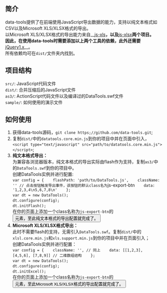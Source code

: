 ## 简介
data-tools提供了在前端使用JavaScript导出数据的能力，支持以纯文本格式如CSV以及Microsoft XLS/XLSX格式的导出。   
以Microsoft XLS/XLSX格式的导出能力来自__[js-xls](https://github.com/SheetJS/js-xls)__，以及__[js-xlsx](https://github.com/SheetJS/js-xlsx)__两个项目。   
因此，在使用data-tools时需要添加以上两个工具的依赖，此外还需要__[jQuery1.x](http://jquery.com/)__。   
所有依赖均可在`dist/`文件夹内找到。
## 项目结构
`src/`: JavaScript代码文件   
`dist/`: 合并压缩后的JavaScript文件   
`as3/`: ActionScript代码文件以及编译过的DataTools.swf文件   
`sample/`: 如何使用的演示文件   
## 如何使用
1. 获得data-tools源码，`git clone https;//github.com/data-tools.git`;   
2. 复制`dist/`中的`datatools.core.min.js`到你的项目中并在页面中引入，`<script type="text/javascript" src="path/to/datatools.core.min.js"></script>`;   
3. __纯文本格式导出：__   
为兼容各浏览器版本，纯文本格式的导出实际由flash作为支持，复制`as3/`中的`DataTools.swf`到你的项目中。   
创建DataTools实例并进行配置:   
`var config = {   
    flashPath: 'path/to/DataTools.js',   
    className: '' // 点击按钮触发导出事件，该按钮的默认class名为`js-export-btn`   
    data: '1,2,3,4\n5,6,7,8\n'   
};`   
`var dt = new DataTools();`   
`dt.configure(config);`   
`dt.initFlash();`   
在你的页面上添加一个class名称为`js-export-btn`的<button>元素，至此纯文本格式的导出配置就完成了。   
4. __Microsoft XLS/XLSX格式导出：__   
此时不需要flash的支持，无需引入`DataTools.swf`。复制`dist/`中的`xlsl.core.min.js`和`xls.support.min.js`到你的项目中并在页面引入；   
创建DataTools实例并进行配置：   
`var config = {   
    className: '', // 同上   
    data: [[1,2,3], [4,5,6], [7,8,9]] // 二维数组结构   
};`   
`var dt = new DataTools();`   
`dt.configure(config);`   
`dt.initExcel();`   
在你的页面上添加一个class名称为`js-export-btn`的<button>元素，至此Microsoft XLS/XLSX格式的导出配置就完成了。
